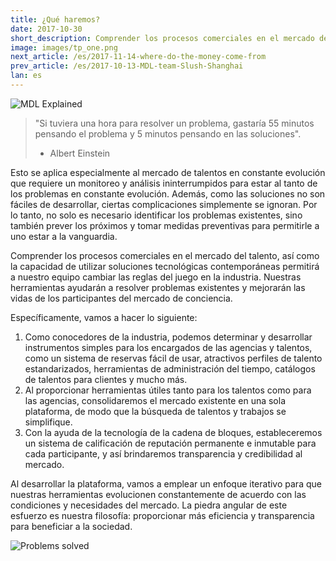 ```yaml
---
title: ¿Qué haremos?
date: 2017-10-30
short_description: Comprender los procesos comerciales en el mercado del talento
image: images/tp_one.png
next_article: /es/2017-11-14-where-do-the-money-come-from
prev_article: /es/2017-10-13-MDL-team-Slush-Shanghai
lan: es
---
```



![MDL Explained](https://gateway.ipfs.io/ipfs/QmVqUgtsLLuUmLfEJSpejr36LFmSpnGsBLVKVj28tCkege/MDL%20Explained.jpg)

> "Si tuviera una hora para resolver un problema, gastaría 55 minutos pensando el problema y 5 minutos pensando en las soluciones".
> - Albert Einstein

Esto se aplica especialmente al mercado de talentos en constante evolución que requiere un monitoreo y análisis ininterrumpidos para estar al tanto de los problemas en constante evolución. Además, como las soluciones no son fáciles de desarrollar, ciertas complicaciones simplemente se ignoran. Por lo tanto, no solo es necesario identificar los problemas existentes, sino también prever los próximos y tomar medidas preventivas para permitirle a uno estar a la vanguardia.

Comprender los procesos comerciales en el mercado del talento, así como la capacidad de utilizar soluciones tecnológicas contemporáneas permitirá a nuestro equipo cambiar las reglas del juego en la industria. Nuestras herramientas ayudarán a resolver problemas existentes y mejorarán las vidas de los participantes del mercado de conciencia.

Específicamente, vamos a hacer lo siguiente:

1. Como conocedores de la industria, podemos determinar y desarrollar instrumentos simples para los encargados de las agencias y talentos, como un sistema de reservas fácil de usar, atractivos perfiles de talento estandarizados, herramientas de administración del tiempo, catálogos de talentos para clientes y mucho más.
2. Al proporcionar herramientas útiles tanto para los talentos como para las agencias, consolidaremos el mercado existente en una sola plataforma, de modo que la búsqueda de talentos y trabajos se simplifique.
3. Con la ayuda de la tecnología de la cadena de bloques, estableceremos un sistema de calificación de reputación permanente e inmutable para cada participante, y así brindaremos transparencia y credibilidad al mercado.

Al desarrollar la plataforma, vamos a emplear un enfoque iterativo para que nuestras herramientas evolucionen constantemente de acuerdo con las condiciones y necesidades del mercado. La piedra angular de este esfuerzo es nuestra filosofía: proporcionar más eficiencia y transparencia para beneficiar a la sociedad.


![Problems solved](https://gateway.ipfs.io/ipfs/Qmes4y4RJ2LQot6i3sYoc2QDyhxs4RqHEMHVQBEfjs8V5q/Market%20problems%20solved.jpg)
